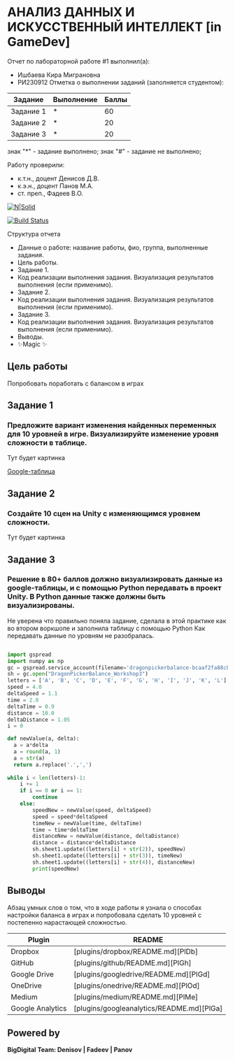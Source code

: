 # АНАЛИЗ ДАННЫХ И ИСКУССТВЕННЫЙ ИНТЕЛЛЕКТ [in GameDev]
Отчет по лабораторной работе #1 выполнил(а):
- Ишбаева Кира Миграновна
- РИ230912
Отметка о выполнении заданий (заполняется студентом):

| Задание | Выполнение | Баллы |
| ------ | ------ | ------ |
| Задание 1 | * | 60 |
| Задание 2 | * | 20 |
| Задание 3 | * | 20 |

знак "*" - задание выполнено; знак "#" - задание не выполнено;

Работу проверили:
- к.т.н., доцент Денисов Д.В.
- к.э.н., доцент Панов М.А.
- ст. преп., Фадеев В.О.

[![N|Solid](https://cldup.com/dTxpPi9lDf.thumb.png)](https://nodesource.com/products/nsolid)

[![Build Status](https://travis-ci.org/joemccann/dillinger.svg?branch=master)](https://travis-ci.org/joemccann/dillinger)

Структура отчета

- Данные о работе: название работы, фио, группа, выполненные задания.
- Цель работы.
- Задание 1.
- Код реализации выполнения задания. Визуализация результатов выполнения (если применимо).
- Задание 2.
- Код реализации выполнения задания. Визуализация результатов выполнения (если применимо).
- Задание 3.
- Код реализации выполнения задания. Визуализация результатов выполнения (если применимо).
- Выводы.
- ✨Magic ✨

## Цель работы
Попробовать поработать с балансом в играх

## Задание 1
### Предложите вариант изменения найденных переменных для 10 уровней в игре. Визуализируйте изменение уровня сложности в таблице. 
Тут будет картинка

[Google-таблица](https://docs.google.com/spreadsheets/d/1ZV2iGYohyuk1tDYHWW_fU5aDSWaMLVhsakeK2r1QRmo/edit?usp=sharing)

## Задание 2
### Создайте 10 сцен на Unity с изменяющимся уровнем сложности.

Тут будет картинка

## Задание 3
### Решение в 80+ баллов должно визуализировать данные из google-таблицы, и с помощью Python передавать в проект Unity. В Python данные также должны быть визуализированы.

Не уверена что правильно поняла задание, сделала в этой практике как во втором воркшопе и заполнила таблицу с помощью Python
Как передавать данные по уровням не разобралась.

```py

import gspread
import numpy as np
gc = gspread.service_account(filename='dragonpickerbalance-bcaaf2fa88cb.json')
sh = gc.open("DragonPickerBalance_Workshop3")
letters = ['A', 'B', 'C', 'D', 'E', 'F', 'G', 'H', 'I', 'J', 'K', 'L']
speed = 4.0
deltaSpeed = 1.1
time = 2.0
deltaTime = 0.9
distance = 10.0
deltaDistance = 1.05
i = 0

def newValue(a, delta):
  a = a*delta
  a = round(a, 1)
  a = str(a)
  return a.replace('.',',')
    
while i < len(letters)-1:
    i += 1
    if i == 0 or i == 1:
        continue
    else:
        speedNew = newValue(speed, deltaSpeed)
        speed = speed*deltaSpeed
        timeNew = newValue(time, deltaTime)
        time = time*deltaTime
        distanceNew = newValue(distance, deltaDistance)
        distance = distance*deltaDistance
        sh.sheet1.update((letters[i] + str(2)), speedNew)
        sh.sheet1.update((letters[i] + str(3)), timeNew)
        sh.sheet1.update((letters[i] + str(4)), distanceNew)
        print(speedNew)

```

## Выводы

Абзац умных слов о том, что в ходе работы я узнала о способах настройки баланса в играх и попробовала сделать 10 уровней с постепенно нарастающей сложностью.

| Plugin | README |
| ------ | ------ |
| Dropbox | [plugins/dropbox/README.md][PlDb] |
| GitHub | [plugins/github/README.md][PlGh] |
| Google Drive | [plugins/googledrive/README.md][PlGd] |
| OneDrive | [plugins/onedrive/README.md][PlOd] |
| Medium | [plugins/medium/README.md][PlMe] |
| Google Analytics | [plugins/googleanalytics/README.md][PlGa] |

## Powered by

**BigDigital Team: Denisov | Fadeev | Panov**
